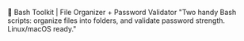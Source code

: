 🔧 Bash Toolkit | File Organizer + Password Validator
"Two handy Bash scripts: organize files into folders, and validate password strength. Linux/macOS ready."
